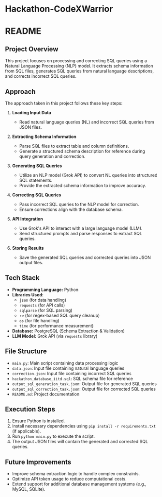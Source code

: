 # Hackathon-CodeXWarrior

# README

## Project Overview

This project focuses on processing and correcting SQL queries using a Natural Language Processing (NLP) model. It extracts schema information from SQL files, generates SQL queries from natural language descriptions, and corrects incorrect SQL queries.

## Approach

The approach taken in this project follows these key steps:

1. **Loading Input Data**

   - Read natural language queries (NL) and incorrect SQL queries from JSON files.

2. **Extracting Schema Information**

   - Parse SQL files to extract table and column definitions.
   - Generate a structured schema description for reference during query generation and correction.

3. **Generating SQL Queries**

   - Utilize an NLP model (Grok API) to convert NL queries into structured SQL statements.
   - Provide the extracted schema information to improve accuracy.

4. **Correcting SQL Queries**

   - Pass incorrect SQL queries to the NLP model for correction.
   - Ensure corrections align with the database schema.

5. **API Integration**

   - Use Grok's API to interact with a large language model (LLM).
   - Send structured prompts and parse responses to extract SQL queries.

6. **Storing Results**
   - Save the generated SQL queries and corrected queries into JSON output files.

## Tech Stack

- **Programming Language:** Python
- **Libraries Used:**
  - `json` (for data handling)
  - `requests` (for API calls)
  - `sqlparse` (for SQL parsing)
  - `re` (for regex-based SQL query cleanup)
  - `os` (for file handling)
  - `time` (for performance measurement)
- **Database:** PostgreSQL (Schema Extraction & Validation)
- **LLM Model:** Grok API (via `requests` library)

## File Structure

- `main.py`: Main script containing data processing logic
- `data.json`: Input file containing natural language queries
- `correction.json`: Input file containing incorrect SQL queries
- `hackathon_database_iitd.sql`: SQL schema file for reference
- `output_sql_generation_task.json`: Output file for generated SQL queries
- `output_sql_correction_task.json`: Output file for corrected SQL queries
- `README.md`: Project documentation

## Execution Steps

1. Ensure Python is installed.
2. Install necessary dependencies using `pip install -r requirements.txt` (if applicable).
3. Run `python main.py` to execute the script.
4. The output JSON files will contain the generated and corrected SQL queries.

## Future Improvements

- Improve schema extraction logic to handle complex constraints.
- Optimize API token usage to reduce computational costs.
- Extend support for additional database management systems (e.g., MySQL, SQLite).
